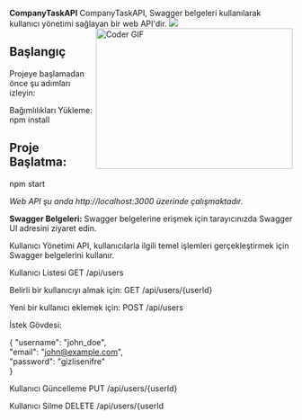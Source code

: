 **CompanyTaskAPI**
CompanyTaskAPI, Swagger belgeleri kullanılarak kullanıcı yönetimi sağlayan bir web API'dir.
<img src="https://assets.materialup.com/uploads/01c5d625-db50-4124-9e1b-3ada4a6fd266" />
<img align="right" alt="Coder GIF" height=250 width=350 src="https://assets.materialup.com/uploads/01c5d625-db50-4124-9e1b-3ada4a6fd266/preview.gif"/>

## Başlangıç
Projeye başlamadan önce şu adımları izleyin:

Bağımlılıkları Yükleme:
npm install 

## Proje Başlatma:
npm start

*Web API şu anda http://localhost:3000 üzerinde çalışmaktadır.*

**Swagger Belgeleri:**
Swagger belgelerine erişmek için tarayıcınızda Swagger UI adresini ziyaret edin.

Kullanıcı Yönetimi
API, kullanıcılarla ilgili temel işlemleri gerçekleştirmek için Swagger belgelerini kullanır.

Kullanıcı Listesi
GET /api/users

Belirli bir kullanıcıyı almak için:
GET /api/users/{userId}

Yeni bir kullanıcı eklemek için:
POST /api/users

İstek Gövdesi:

{
"username": "john_doe",  
"email": "john@example.com",  
"password": "gizlisenifre"  
}

Kullanıcı Güncelleme
PUT /api/users/{userId}

Kullanıcı Silme
DELETE /api/users/{userId
